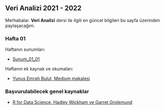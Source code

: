 ## Veri Analizi 2021 - 2022

Merhabalar. **Veri Analizi** dersi ile ilgili en güncel bilgileri bu sayfa üzerinden paylaşacağım. 


### Hafta 01

Haftanın sunumları:

+ [Sunum_01_01](Hafta_01/sunum_01_neden_veri_bilimi.html)


Haftanın ek kaynak ve okumaları:

+ [Yunus Emrah Bulut, Medium makalesi](https://medium.com/datajarlabs/veri-bilimi-nedir-ve-nasıl-öğrenilebilir-b5ff8c581bbc)

### Başvurulabilecek genel kaynaklar

+ [R for Data Science, Hadley Wickham ve Garret Grolemund](https://r4ds.had.co.nz)





